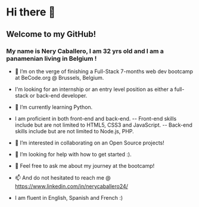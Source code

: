 # Hi there 👋

## Welcome to my GitHub!

### My name is Nery Caballero, I am 32 yrs old and I am a panamenian living in Belgium !

- 🔭 I’m on the verge of finishing a Full-Stack 7-months web dev bootcamp at BeCode.org @ Brussels, Belgium.
- I'm looking for an internship or an entry level position as either a full-stack or back-end developer.
- 🌱 I’m currently learning Python.
- I am proficient in both front-end and back-end. 
-- Front-end skills include but are not limited to HTML5, CSS3 and JavaScript.
-- Back-end skills include but are not limited to Node.js, PHP.
- 👯 I’m interested in collaborating on an Open Source projects!
- 🤔 I’m looking for help with how to get started :).
- 💬 Feel free to ask me about my journey at the bootcamp!
- 📫 And do not hesitated to reach me @ https://www.linkedin.com/in/nerycaballero24/

- I am fluent in English, Spanish and French :) 
